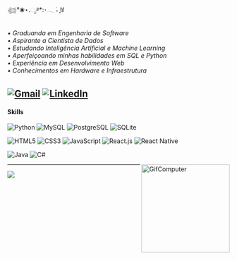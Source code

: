 𓆉°❀⋆.ೃ࿔*:･𓂃 ࣪˖ ִֶָ𐀔 
<samp>
<h6>
• Graduanda em Engenharia de Software<br>
• Aspirante a Cientista de Dados<br>
• Estudando Inteligência Artificial e Machine Learning<br>
• Aperfeiçoando minhas habilidades em SQL e Python<br>
• Experiência em Desenvolvimento Web<br>
• Conhecimentos em Hardware e Infraestrutura</h6>
</samp>


[![Gmail](https://img.shields.io/badge/Gmail-black.svg?logo=Gmail&logoColor=white)](mailto:leilah.deoliveira@gmail.com) 
[![LinkedIn](https://img.shields.io/badge/LinkedIn-black.svg?logo=linkedin&logoColor=white)](https://www.linkedin.com/in/leila-hortencio/)
---

<h4>Skills</h4>

![Python](https://img.shields.io/badge/python-6F2C91.svg?style=for-the-badge&logo=python&logoColor=black) 
![MySQL](https://img.shields.io/badge/mysql-6F2C91.svg?style=for-the-badge&logo=mysql&logoColor=black) 
![PostgreSQL](https://img.shields.io/badge/postgresql-6F2C91.svg?style=for-the-badge&logo=postgresql&logoColor=black) 
![SQLite](https://img.shields.io/badge/sqlite-6F2C91.svg?style=for-the-badge&logo=sqlite&logoColor=black) 

![HTML5](https://img.shields.io/badge/html5-6F2C91.svg?style=for-the-badge&logo=html5&logoColor=black) 
![CSS3](https://img.shields.io/badge/css3-6F2C91.svg?style=for-the-badge&logo=css3&logoColor=black) 
![JavaScript](https://img.shields.io/badge/javascript-6F2C91.svg?style=for-the-badge&logo=javascript&logoColor=black) 
![React.js](https://img.shields.io/badge/react-6F2C91.svg?style=for-the-badge&logo=react&logoColor=black) 
![React Native](https://img.shields.io/badge/react_native-6F2C91.svg?style=for-the-badge&logo=react&logoColor=black) 

![Java](https://img.shields.io/badge/java-6F2C91.svg?style=for-the-badge&logo=openjdk&logoColor=black) 
![C#](https://img.shields.io/badge/c%23-6F2C91.svg?style=for-the-badge&logo=csharp&logoColor=black) 



<img align="right" height="200px" src="https://i.pinimg.com/originals/39/b2/89/39b289eca8b58a99b29423a4078504fe.gif" alt="GifComputer">

---

![](https://github-readme-stats.vercel.app/api/top-langs/?username=itsleila&theme=jolly&hide_border=true&include_all_commits=true&count_private=true&layout=compact)

